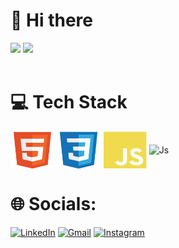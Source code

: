 # 👋 Hi there
<div>
  <img height="180em" src="https://github-readme-stats.vercel.app/api?username=RuivoProgramador&show_icons=true&theme=tokyonight&include_all_commits=true&count_private=true"/>
  <img height="180em" src="https://github-readme-stats.vercel.app/api/top-langs/?username=RuivoProgramador&layout=compact&langs_count=6&theme=tokyonight&exclude_repo=repo1,repo2">
</div> <br>

# 💻 Tech Stack
<div>
  <img align="center" alt="HTML" height="60" width="70" src="https://raw.githubusercontent.com/devicons/devicon/master/icons/html5/html5-original.svg">

  <img align="center" alt="CSS" height="60" width="70" src="https://raw.githubusercontent.com/devicons/devicon/master/icons/css3/css3-original.svg">

  <img align="center" alt="Js" height="60" width="70" src="https://raw.githubusercontent.com/devicons/devicon/master/icons/javascript/javascript-plain.svg">

  <img align="center" alt="Js" height="60" width="70" src="https://cdn.jsdelivr.net/gh/devicons/devicon/icons/c/c-original.svg">
</div> 

# 🌐 Socials:
[![LinkedIn](https://img.shields.io/badge/LinkedIn-%230077B5.svg?logo=linkedin&logoColor=white)](https://www.linkedin.com/in/rennan-do-prado-oliveira-778789287/)
[![Gmail](https://img.shields.io/badge/Gmail-D14836?logo=gmail&logoColor=white)](mailto:rennandopradooliveira@gmail.com)
[![Instagram](https://img.shields.io/badge/Instagram-%23E4405F.svg?logo=Instagram&logoColor=white)](https://www.instagram.com/rennandpo31/)

<!--
kakacordovil/kakacordovil is a ✨ special ✨ repository because its README.md (this file) appears on your GitHub profile.

Here are some ideas to get you started:

🔭 I’m currently working on ...
🌱 I’m currently learning ...
👯 I’m looking to collaborate on ...
🤔 I’m looking for help with ...
💬 Ask me about ...
📫 How to reach me: ...
😄 Pronouns: ...
⚡ Fun fact: ...
-->
